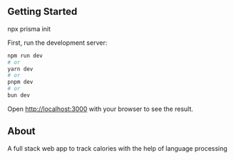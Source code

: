 
## Getting Started

npx prisma init 

First, run the development server:

```bash
npm run dev
# or
yarn dev
# or
pnpm dev
# or
bun dev
```



Open [http://localhost:3000](http://localhost:3000) with your browser to see the result.


## About

A full stack web app to track calories with the help of language processing 